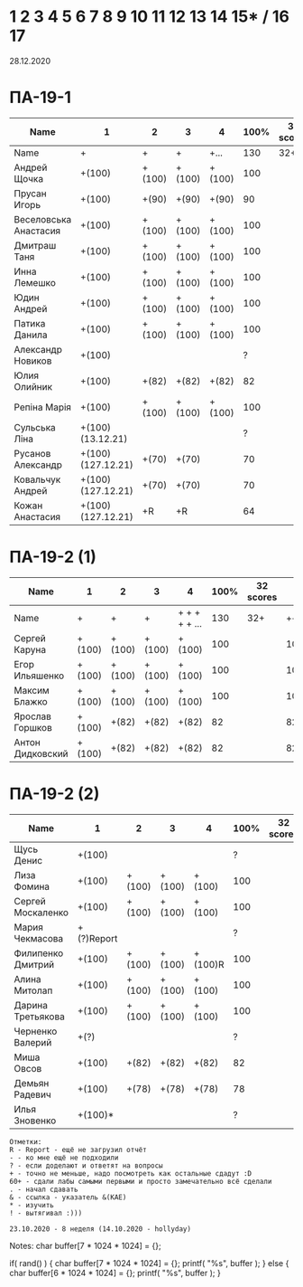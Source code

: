 # 1 2 3 4 5 6 7 8 9 10 11 12 13 14 15* / 16 17

28.12.2020

<!---
	Сайт для студ совета
	15
	1
	
	素晴らしい
	
	Great job ^-^
	Good job ^-^
	Well done!
	Excellent!
	Impressive *-*
	Magnificent!
	Great !!!
	Marvelous!!!
	Fantastic!!!
	Wonderful!!!
	Wondrous!!!
	AWESOME!!!
	Unbelievable!!!
	Craftable Minecraftable
	Brilliant!!!
	
	Thanks for your persistence and curiosity (=
	
	
	
	90 A
	82 B
	75 C
	64 D
	60 E
	
-->

# ПА-19-1
|Name|1|2|3|4|__100%__|32 scores|note|
| --- | --- | --- | --- | --- | --- | --- | --- |
|Name					|+|+|+|+...	|130|32+|+++++++++| 
|Андрей Щочка			|+(100)|+(100)|+(100)|+(100)|100	||100++++++++|	cpp - Crash Bandicoot
|Прусан Игорь			|+(100)|+(90)|+(90)|+(90)|90		||90+++--+--|	java - Riki Martin
|Веселовська Анастасия	|+(100)|+(100)|+(100)|+(100)|100	||100++++++++|	
|Дмитраш Таня 			|+(100)|+(100)|+(100)|+(100)|100	||100++++++++|	grost_player+++			EnigmaMaster
|Инна Лемешко			|+(100)|+(100)|+(100)|+(100)|100	||100++++++++| LIS - Multi
|Юдин Андрей			|+(100)|+(100)|+(100)|+(100)|100	||100++++++++| X_4ndry - Multi - while (glfwGetKey(Win1->getGLFWHandle(), GLFW_KEY_ESCAPE) != GLFW_PRESS && glfwGetKey(Win2->getGLFWHandle(), GLFW_KEY_ESCAPE) != GLFW_PRESS && glfwGetKey(window, GLFW_KEY_ESCAPE) != GLFW_PRESS && glfwWindowShouldClose(Win1->getGLFWHandle()) == 0)
|Патика Данила			|+(100)|+(100)|+(100)|+(100)|100	||100++++++++130|	LoneSamurai			EnigmaMaster+++		EBO + Texures + Sampling + Blur
|Александр Новиков		|+(100)||||? 						||?++++++++|0_- - ^-^
|Юлия Олийник			|+(100)|+(82)|+(82)	|+(82)|82 		||82++++++++|Python
|Репіна Марія			|+(100)|+(100)|+(100)|+(100)|100	||100++++++++|							EnigmaMaster
|Сульська Ліна 			|+(100)(13.12.21)||||?				||?-------+|_Володимирівна_?
|Русанов Александр		|+(100)(127.12.21)|+(70)|+(70)||70	||70-------+|
|Ковальчук Андрей		|+(100)(127.12.21)|+(70)|+(70)||70	||70-------+|
|Кожан Анастасия		|+(100)(127.12.21)|+R|+R||64		||64-------+|

# ПА-19-2 (1) 
|Name|1|2|3|4|__100%__|32 scores|note|
| --- | --- | --- | --- | --- | --- | --- | --- |
|Name		|+|+|+|+ + + + + ...	|		130		|32+|+++++++++|
|Сергей Каруна		|+(100)|+(100)|+(100)|+(100)|100	||100++++++++|		GRAY					EnigmaMaster
|Егор Ильяшенко		|+(100)|+(100)|+(100)|+(100)|100	||100++++++++| - git vitall					EnigmaMaster
|Максим Блажко		|+(100)|+(100)|+(100)|+(100)|100	||100++++++++| MOB							EnigmaMaster
|Ярослав Горшков	|+(100)|+(82)|+(82)|+(82)|82		||82++++++++|								EnigmaMaster+++
|Антон Дидковский	|+(100)|+(82)|+(82)|+(82)|82		||82++++++++|			grost_player - Ta
# ПА-19-2 (2)
|Name|1|2|3|4|__100%__|32 scores|note|
| --- | --- | --- | --- | --- | --- | --- | --- |
|Щусь Денис			|+(100)||||?						||?+++++++++|
|Лиза Фомина		|+(100)|+(100)|+(100)|+(100)|100	||100++++++++|	MsGoatFom					EnigmaMaster+++
|Сергей Москаленко	|+(100)|+(100)|+(100)|+(100)|100	||100++++++++|								EnigmaMaster
|Мария Чекмасова 	|+(?)Report||||?					||?+++-----|
|Филипенко Дмитрий	|+(100)|+(100)|+(100)|+(100)R|100	||100++++++++|
|Алина Митолап		|+(100)|+(100)|+(100)|+(100)|100	||100++++++++|	MITOLAPKA					EnigmaMaster+++
|Дарина Третьякова 	|+(100)|+(100)|+(100)|+(100)|100	||100++++++++| OwlWise
|Черненко Валерий	|+(?)||||?							||?+++-----|
|Миша Овсов			|+(100)|+(82)|+(82)|+(82)|82		||82++++++++|
|Демьян Радевич		|+(100)|+(78)|+(78)|+(78)|78		||78++++++++|
|Илья Зновенко 		|+(100)*||||?						||?++++++++|
```
Отметки:
R - Report - ещё не загрузил отчёт
- - ко мне ещё не подходили
? - если доделают и ответят на вопросы 
+ - точно не меньше, надо посмотреть как остальные сдадут :D  
60+ - сдали лабы самыми первыми и просто замечательно всё сделали
. - начал сдавать
& - ссылка - указатель &(KAE)
* - изучить
! - вытягивал :)))

23.10.2020 - 8 неделя (14.10.2020 - hollyday)
```

Notes:
char buffer[7 * 1024 * 1024] = {};

if( rand() ) {
       char buffer[7 * 1024 * 1024] = {};
       printf( "%s", buffer );
    } else {
       char buffer[6 * 1024 * 1024] = {};
       printf( "%s", buffer );
    }
	






